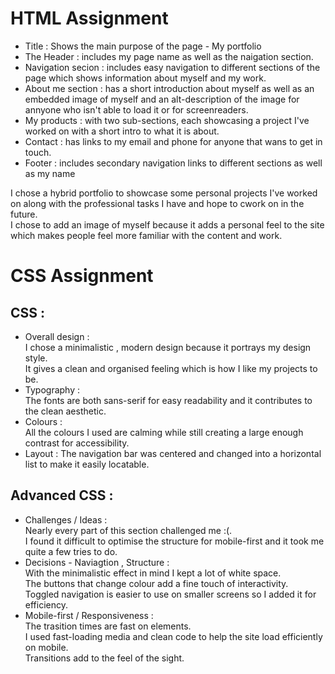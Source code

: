 # HTML Assignment 
* Title : Shows the main purpose of the page - My portfolio <br>
* The Header : includes my page name as well as the naigation section.<br>
* Navigation secion : includes easy navigation to different sections of the page which shows information about myself and my work.<br>
* About me section : has a short introduction about myself as well as an embedded image of myself and an alt-description of the image for annyone who isn't able to load it or for screenreaders.<br>
* My products : with two sub-sections, each showcasing a project I've worked on with a short intro to what it is about.<br>
* Contact : has links to my email and phone for anyone that wans to get in touch.<br>
* Footer : includes secondary navigation links to different sections as well as my name <br>

I chose a hybrid portfolio to showcase some personal projects I've worked on along with the professional tasks I have and hope to cwork on in the future.<br>
I chose to add an image of myself because it adds a personal feel to the site which makes people feel more familiar with the content and work.<br>

# CSS Assignment 
## CSS : <br>
* Overall design : <br>
  I chose a minimalistic , modern design because it portrays my design style. <br>
  It gives a clean and organised feeling which is how I like my projects to be.<br>
* Typography : <br>
  The fonts are both sans-serif for easy readability and it contributes to the clean aesthetic.<br>
* Colours : <br>
  All the colours I used are calming while still creating a large enough contrast for accessibility. <br>
* Layout : 
  The navigation bar was centered and changed into a horizontal list to make it easily locatable. <br>
  
## Advanced CSS : <br>  
* Challenges / Ideas : <br>
  Nearly every part of this section challenged me :(. <br>
  I found it difficult to optimise the structure for mobile-first and it took me quite a few tries to do. <br>
* Decisions - Naviagtion , Structure : <br>
  With the minimalistic effect in mind I kept a lot of white space. <br>
  The buttons that change colour add a fine touch of interactivity. <br>
  Toggled navigation is easier to use on smaller screens so I added it for efficiency. <br>
* Mobile-first / Responsiveness : <br>
  The trasition times are fast on elements. <br>
  I used fast-loading media and clean code to help the site load efficiently on mobile. <br>
  Transitions add to the feel of the sight. <br>
  
